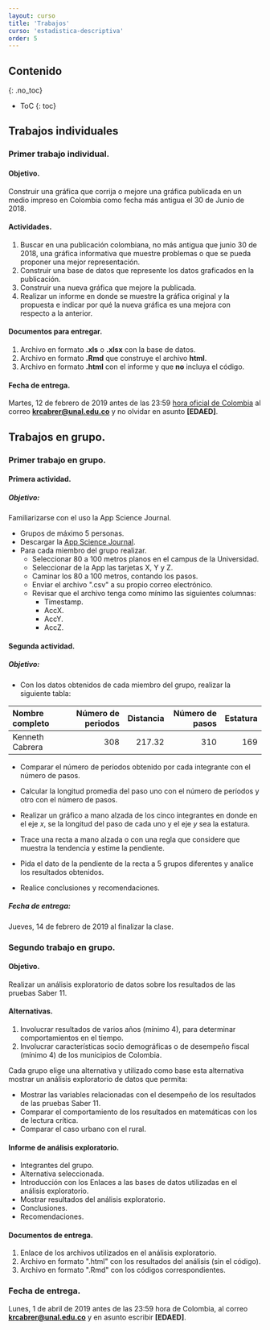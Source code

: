 ```yaml
---
layout: curso
title: 'Trabajos'
curso: 'estadistica-descriptiva'
order: 5
---
```


## Contenido
{: .no_toc}

* ToC
{: toc}


## Trabajos individuales

### Primer trabajo individual.

#### Objetivo.

Construir una gráfica que corrija o mejore una gráfica
publicada en un  medio impreso en Colombia como
fecha más antigua el 30 de Junio de 2018.

#### Actividades.

1. Buscar en una publicación colombiana, no más antigua que
junio 30 de 2018,  una gráfica informativa
que muestre problemas o que se pueda proponer una mejor
representación.
2. Construir una base de datos que represente los datos graficados
   en la publicación.
3. Construir una nueva gráfica que mejore la publicada.
4. Realizar un informe en donde se muestre la gráfica original y
   la propuesta e indicar por qué la nueva gráfica es una mejora
   con respecto a la anterior.

#### Documentos para entregar.

1. Archivo en formato **.xls** o **.xlsx** con la base de datos.
2. Archivo en formato **.Rmd** que construye el archivo **html**.
3. Archivo en formato **.html** con el informe y que **no** incluya
   el código.

#### Fecha de entrega.   

Martes, 12 de febrero de 2019 antes de las 23:59
[hora oficial de Colombia](http://horalegal.inm.gov.co/)
al correo **krcabrer@unal.edu.co** y no olvidar en asunto **[EDAED]**.


## Trabajos en grupo.

### Primer trabajo en grupo.

#### Primera actividad.

##### Objetivo:

Familiarizarse con el uso la App Science Journal.

- Grupos de máximo 5 personas.
- Descargar la [App Science Journal](https://play.google.com/store/apps/details?id=com.google.android.apps.forscience.whistlepunk&hl=en).
- Para cada miembro del grupo realizar.
  * Seleccionar 80 a 100 metros planos en el campus de la Universidad.
  * Seleccionar de la App las tarjetas X, Y y Z.
  * Caminar los 80 a 100 metros, contando los pasos.
  * Enviar el archivo ".csv" a su propio correo electrónico.
  * Revisar que el archivo tenga como mínimo las siguientes columnas:
    + Timestamp.
    + AccX.
    + AccY.
    + AccZ.

#### Segunda actividad.    

##### Objetivo:

- Con los datos obtenidos de cada miembro del grupo, realizar la siguiente
  tabla:

| Nombre completo  | Número de periodos | Distancia | Número de pasos | Estatura
|:----------|--------------:|------------:|----------------:|----:|
| Kenneth Cabrera | 308 | 217.32 | 310 | 169 |

- Comparar el número de períodos obtenido por cada integrante con
el número de pasos.

- Calcular la longitud promedia del paso uno con el número de períodos
y otro con el número de pasos.

- Realizar un gráfico a mano alzada de los cinco integrantes en
  donde en el eje _x_,
  se la longitud del paso de cada uno y el eje _y_ sea la estatura.

- Trace una recta a mano alzada o con una regla que considere que muestra la tendencia y estime
  la pendiente.

- Pida el dato de la pendiente de la recta a 5 grupos diferentes y
  analice los resultados obtenidos.

- Realice conclusiones y recomendaciones.

##### Fecha de entrega:

Jueves, 14 de febrero de 2019 al finalizar la clase.

### Segundo trabajo en grupo.

#### Objetivo.

Realizar un análisis exploratorio de datos sobre los resultados
de las pruebas Saber 11.

#### Alternativas.

  1. Involucrar resultados de varios años (mínimo 4), para determinar comportamientos
     en el tiempo.
  2. Involucrar características socio demográficas o
     de desempeño fiscal (mínimo 4) de los municipios de Colombia.


Cada grupo elige una alternativa y utilizado como base esta alternativa
mostrar un análisis exploratorio de datos que permita:

  - Mostrar las variables relacionadas con el desempeño de los resultados
     de las pruebas Saber 11.
  - Comparar el comportamiento de los resultados en matemáticas con
     los de lectura crítica.
  - Comparar el caso urbano con el rural.

#### Informe de análisis exploratorio.

  - Integrantes del grupo.
  - Alternativa seleccionada.
  - Introducción con los Enlaces a las bases de datos utilizadas en
    el análisis exploratorio.
  - Mostrar resultados del análisis exploratorio.
  - Conclusiones.
  - Recomendaciones.

#### Documentos de entrega.

  1. Enlace de los archivos utilizados en el análisis exploratorio.
  2. Archivo en formato ".html" con los resultados del análisis (sin el código).
  3. Archivo en formato ".Rmd" con los códigos correspondientes.

### Fecha de entrega.

Lunes, 1 de abril de 2019 antes de las 23:59 hora de Colombia,
al correo **krcabrer@unal.edu.co** y en asunto escribir **[EDAED]**. 



<!---

### Primer trabajo en grupo.

#### Objetivo.


#### Fecha de entrega.


#### Objetivo.

 Realizar un análisis exploratorio de la edad y
 el número de materias matriculadas de los encuestados
 de la asignatura Estadística Descriptiva y Análisis exploratorio de datos.

 Realizar una exploración para saber cuál variable estaría
 más relacionada con el PAPA.

#### Actividades.


- Calcular la edad de cada encuestado (hasta dos décimas de año).
  Al día que se hizo la encuesta (6 de febrero de 2018).
- Considerar estos ejemplos sencillos para
  construir [gráficas en R](https://www.harding.edu/fmccown/r/).  
- Mostrar y analizar la distribución de la edad.
- Mostrar y analizar la distribución del número de materias matriculadas.
  (Utilizar diagrama de barras `barplot()`).
- Relacionar la edad con el género, semestre, carrera,
   y PAPA.
- Relacionar el número de materias matriculadas por el género, semestre, carrera,
   y PAPA.  
- Redactar conclusiones y recomendaciones.

#### Documentos a entregar.

- Informe en formato ".html" sin código.
- Archivo en formato ".Rmd" con el código.
- El informe debe contener como mínimo:
   + Nombre e identificación del estudiante.
   + Breve introducción.
   + Análisis univariado de la variable edad.
   + Gráficas y análisis de las relaciones entre las variables pedidas.
   + Conclusiones.
   + Recomendaciones.
   + Bibliografía (Si se hizo uso de información adicional).



#### Fecha de entrega

Jueves, 1 de marzo de 2018, antes de las 23:59 hora de Colombia al correo
**krcabrer@unal.edu.co** y no olvidar la sigla **[EDAED]** en asunto.


### Segundo trabajo individual.


## Trabajos en grupo

### Primer trabajo en grupo.

#### Objetivo.


Contestar las siguientes preguntas de la base de datos
de contrataciones:

   1. Caracterice los contratos cuyo sujeto de control
     es "Universidad De Antioquia" y que el tipo de
     contrato sea "Contrato".
   2. De los contratos que tienen el evento de "12-Liquidación"
     y tipo de contrato sea "Contrato",
     cuantos y cuales tienen un valor den contrato distinto de cero y
     halle la suma de los valores de esos contratos total y
     por proyecto.
   3. Muestre una gráfica que muestre la distribución
      del plazo estimado para contratos de tipo "Contrato" y
      que sea del evento "1-Principal".
   4. Muestre una tabla resumen por código de proyecto y
      que muestre si el valor del proyecto se mantiene constante
      por código de proyecto y por sector.     


Realizar cuatro preguntas adicionales a la base de datos de las contrataciones
de diciembre de 2017 del departamento de Antioquia y mostrar
el resultado mediante gráficas o tablas o ambas de acuerdo
contexto respectivo.

#### Consideraciones.

 - El trabajo parte de la
   [base de datos original](./basesdedatos/Contratacion_Diciembre_2017.csv).

 - En el texto del trabajo debe aparecer todas las restricciones y
   consideraciones para las cuales se realizó la respuesta
   a la respectiva pregunta.

 - El número de integrantes del grupo será como máximo de cinco (5)   
   personas, estén presentes o no.

#### Documentos a entregar.

 + Documento en formato ".html" sin código en donde se plantean y
   se contestan las cuatro preguntas sobre la base de datos con
   tablas resumidas y/o gráficas.
 + Documento en formato ".Rmd" en donde se realizan los cálculos
   y la programación para obtener las gráficas y/o las tablas
   con el código en R a partir de la
   [base de datos original](./basesdedatos/Contratacion_Diciembre_2017.csv).

#### Fecha de entrega.

Lunes 2 de abril de 2018 antes de las 23:59 hora de Colombia al correo
**krcabrer@unal.edu.co** y no olvidar escribir en asunto **[EDAED]**.

El día 15 se marzo se toma una foto con el nombre de
los integrantes del grupo de máximo cinco (5) personas estén
las personas presentes o no.



### Segundo trabajo en grupo.

#### Objetivo.

Realizar un análisis descriptivo y exploratorio de
la [base de datos del SISBEN 2017 para Medellín](https://www.datos.gov.co/Salud-y-Protecci-n-Social/Base-de-Datos-Sisben-2017-Municipio-de-Medell-n/cnr8-armb)
por persona publicado en Datos Libres.

En anáisis exploratorio está dirigido a mostrar si existen diferencias
de perfil demográfico por comuna y por barrio en Medellín, de
las personas inscritas en SISBEN en el año 2017.


#### Recursos.

 - [Transformar a formato R.](./guiones/01_sisben_lectura.html)
 - [Inicio de análisis exploratorio](./guiones/02_sisben_explora1.html)
 - [Encuesta de calidad de vida DANE](http://microdatos.dane.gov.co/index.php/catalog/544/get_microdata)

 - [Dicionario de datos.](https://www.datos.gov.co/api/views/cnr8-armb/files/65bade0f-6c72-4a14-be2a-c2b501677de3?download=true&filename=Diccionario_SISBEN_2017Dic_Anonimizada_.xlsx)
 - [Codificación de parentesco](./basesdedatos/parentesco.txt)

#### Consideraciones.

- De acuerdo al tipo de variable convertir al tipo adecuado siguiendo
  el diccionario de datos.
- Realizar una descripción por variable (las pertinentes a personas).

- Realizar una descrpción por variable por hogar).

- Realizar un análisis descriptivo por variable por comuna.

- Mostrar gráficas de las variables más relevantes para identificar
  el perfil respectivo.

#### Fecha de entrega.

Jueves, 19 de abril de 2018 antes de las 23:59 hora de Colombia al correo
**krcabrer@unal.edu.co** y no olvidar escribir en asunto **[EDAED]**.



## Contenido
{: .no_toc}

* ToC
{: toc}



## Primer trabajo individual

### Actividades.

En la página de la alcaldía de Medellín sobre
[proyección de la población para Medellín](https://www.datos.gov.co/Estad-sticas-Nacionales/Proyecciones-De-Poblaci-n-Medell-n-2016-2020/imj6-7tfq/data)
realizar las siguientes actividades:

1. Seleccionar una de las 16 comunas de Medellín.
2. Construir una base de datos en Excel con la población
   total estimada para el año 2017 por todos los grupos de edad.
3. Realizar un documento en formato **.html** a partir
   de un archivo **.Rmd** que muestre un diagrama de barras con el número
   de personas por rangos de edad.

### Documentos para entregar

1. Archivo en formato **.csv** con la base de datos utilizada
   de acuerdo a la comuna seleccionada.
2. Archivo en formato **.Rmd** que construye el archivo **html**.
3. Archivo en formato **.html** con los resultados que
   muestre:
   - el código utilizado,
   - la gráfica de barras con la distribución de la población por rangos de edad
   - y un comentario sobre la forma que se distribuye la población
   total en cada rango de edad.

### Consideraciones

 - El documento debe tener como autor el nombre del estudiante y
   su identificación.    

### Fecha de entrega

Martes 22 de agosto de 2017 antes de las 23:59
[hora oficial de Colombia](http://horalegal.inm.gov.co/)
al correo **krcabrer@unal.edu.co** y no olvidar en asunto **[EDAED]**.


## Segundo trabajo individual.

### Objetivo.

Construir una gráfica que corrija o mejore una gráfica
publicada en un  medio impreso en Colombia de los últimos 10 años.

### Actividades.

1. Buscar en una publicación colombiana una gráfica informativa
que muestre problemas o que se pueda proponer una mejor
representación.
2. Construir una base de datos que represente los datos graficados
   en la publicación.
3. Construir una nueva gráfica que mejore la publicada.
4. Realizar un informe en donde se muestre la gráfica original y
   la propuesta e indicar porqué la nueva gráfica es una mejora
   con respecto a la anterior.

### Documentos para entregar.

1. Archivo en formato **.xls** o **.xlsx** con la base de datos.
2. Archivo en formato **.Rmd** que construye el archivo **html**.
3. Archivo en formato **.html** con el informe y que **no** incluya
   el código.

### Fecha de entrega.   

Viernes 15 de septiembre de 2017 antes de las 23:59
[hora oficial de Colombia](http://horalegal.inm.gov.co/)
al correo **krcabrer@unal.edu.co** y no olvidar en asunto **[EDAED]**.


## Primer trabajo grupal.

### Objetivo.

Realizar una descripción y un análisis exploratorio de datos de la encuesta
realizada en clase para determinar relaciones entre el uso
del tiempo y el desempeño académico y también entre el uso
del tiempo y el puntaje en obtenido en conocimientos
culturales.

### Actividades.

1. Crear grupo de máximo cinco (5) estudiantes, preferiblemente
   que se incluyan tanto estudiantes de Ingeniería de Sistemas como
   de Estadística.
2. Realizar una análisis descriptivo y exploratorio guiados
   por el objetivo anteriormente expuesto.
3. Constuir un trabajo (sin código) que muestre el análisis
   realizado y las tablas y gráficas obtenidas de acuerdo al
   objetivo del trabajo.

### Consideraciones

El trabajo escrito deberá contener como mínimo:

1. Listado de los integrantes del grupo, nombre e identificación.
2. Breve introducción (no más de dos párrafos) sobre el trabajo
   elaborado.
3. Desarrollo del trabajo. Gráficas exploratorias y análisis de
    los resultados obtenidos.
4. Conclusiones y recomendaciones.
5. Bibliografia y cibergrafía.     

### Documentos para entregar.

1. Archivo en formato **.xls** o **.xlsx** con la base de datos.
2. Archivo en formato **.Rmd** que construye el archivo **html**.
3. Archivo en formato del informe final del trabajo en formato
    **.html** con el informe y que **no** incluya el código.

### Fecha de entrega

Viernes, 29 de septiembre de 2017 antes de las 23:59 hora de Colombia,
al correo **krcabrer@unal.edu.co** y no olvidar incluir en el texto
del correo los nombres e identificaciones de los miembros del grupo tal
como aparecen en el trabajo y en asunto **[EDAED]**.

## Segundo trabajo grupal.

### Objetivo.

Realizar un análisis exploratorio en donde se
contesten diez (10) preguntas hechas a una base
de datos sobre las atenciones en [salud en Medellín
durante el año 2016](https://www.datos.gov.co/Salud-y-Protecci-n-Social/Atenciones-en-Consulta-Externa-Municipio-de-Medell/huya-zzzg).

### Consideraciones.

En grupos de máximo cinco (5) personas que construyan
diez (10) preguntas que le permitan al secretario
de salud tomar decisiones en cuanto políticas
de salud en Medellín.

### Documentos para entregar.

 - Archivo en formato ".html" en donde
   estén tanto las preguntas como las respuestas
   ya sean esta en tablas o en gráficas sin el
   código de R.
 - Archivo o archivos en formato ".Rmd" en donde esté
   el código utilizado para procesar la información.   

### Fecha de entrega.

   Martes, 24 de octubre de 2107 antes de las 23:59 hora
   de Colombia, al correo **krcabrer@unal.edu.co**
   y no olvidar en el correo mencionar los miembros
   del grupo y en asunto escribir **[EDAED]**.

-->

